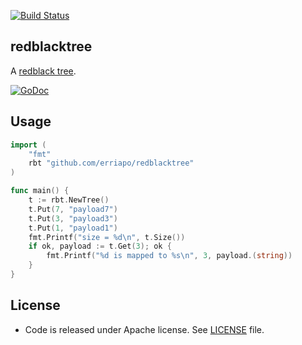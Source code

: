 [![Build Status](https://secure.travis-ci.org/erriapo/redblacktree.png)](https://travis-ci.org/erriapo/redblacktree)

## redblacktree

A [redblack tree](http://en.wikipedia.org/wiki/Red%E2%80%93black_tree). 

[![GoDoc](https://godoc.org/github.com/erriapo/redblacktree?status.png)](https://godoc.org/github.com/erriapo/redblacktree)

## Usage

```go
import (
    "fmt"
    rbt "github.com/erriapo/redblacktree"
)

func main() {
    t := rbt.NewTree()
    t.Put(7, "payload7")
    t.Put(3, "payload3")
    t.Put(1, "payload1")
    fmt.Printf("size = %d\n", t.Size())
    if ok, payload := t.Get(3); ok {
        fmt.Printf("%d is mapped to %s\n", 3, payload.(string))
    }
}
```

## License

* Code is released under Apache license. See [LICENSE][license] file.

[license]: https://github.com/erriapo/redblacktree/blob/master/LICENSE
